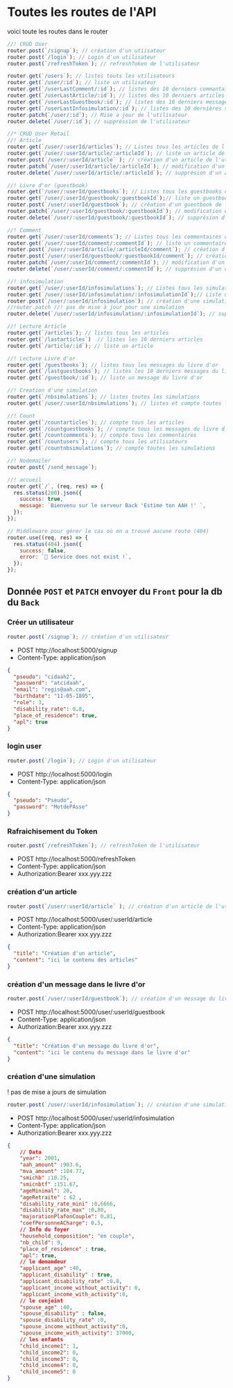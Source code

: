 # Toutes les routes de l'API

voici toute les routes dans le router

```js
//! CRUD User
router.post(`/signup`); // création d'un utiisateur
router.post(`/login`); // Login d'un utilisateur
router.post(`/refreshToken`); // refreshToken de l'utilisateur

router.get(`/users`); // listes touts les utilisateurs
router.get(`/user/:id`); // liste un utilisateur
router.get(`/userLastComment/:id`); // listes des 10 derniers commantaires de l'utilisateur
router.get(`/userLastArticle/:id`); // listes des 10 derniers articles de l'utilisateur
router.get(`/userLastGuestbook/:id`); // listes des 10 derniers messages du livre d'or de l'utilisateur
router.get(`/userLastInfosimulation/:id`); // listes des 10 dernières simulation de l'utilisateur
router.patch(`/user/:id`); // Mise a jour de l'utilisateur
router.delete(`/user/:id`); // suppréssion de l'utilisateur

//* CRUD User Retail
//! Article
router.get(`/user/:userId/articles`); // Listes tous les articles de l'utilisateur
router.get(`/user/:userId/article/:articleId`); // liste un article de l'utilisateur
router.post(`/user/:userId/article` ); // création d'un article de l'utilisateur
router.patch(`/user/:userId/article/:articleId`); // modification d'un article de l'utilisateur
router.delete(`/user/:userId/article/:articleId`); // supprésion d'un article de l'utilisateur

//! Livre d'or (guestbook)
router.get(`/user/:userId/guestbooks`); // Listes tous les guestbooks de l'utilisateur
router.get(`/user/:userId/guestbook/:guestbookId`);// liste un guestbook de l'utilisateur
router.post(`/user/:userId/guestbook`); // création d'un guestbook de l'utilisateur
router.patch(`/user/:userId/guestbook/:guestbookId`); // modification d'un guestbook de l'utilisateur
router.delete(`/user/:userId/guestbook/:guestbookId`); // supprésion d'un guestbook de l'utilisateur

//! Comment
router.get(`/user/:userId/comments`); // Listes tous les commentaires de l'utilisateur
router.get(`/user/:userId/comment/:commentId`); // liste un commentaire de l'utilisateur
router.post(`/user/:userId/article/:articleId/comment`); // création d'un commentaire pour un article de l'utilisateur
router.post(`/user/:userId/guestbook/:guestbookId/comment`); // création  d'un commentaire pour un message de l'utilisateur dans le livre d'or
router.patch(`/user/:userId/comment/:commentId`); // modification d'un commentaire de l'utilisateur
router.delete(`/user/:userId/comment/:commentId`); // supprésion d'un commentaire de l'utilisateur

//! infosimulation
router.get(`/user/:userId/infosimulations`); // Listes tous les simulations de l'utilisateur
router.get(`/user/:userId/infosimulation/:infosimulationId`);// Liste une simulations de l'utilisateur
router.post(`/user/:userId/infosimulation`); // création d'une simulations de l'utilisateur
//router.patch //! pas de mise à jour pour une simulation
router.delete(`/user/:userId/infosimulation/:infosimulationId`); // suppréssion d'une simulations de l'utilisateur

//! Lecture Article
router.get(`/articles`); // listes tous les articles
router.get(`/lastarticles`)  // listes les 10 derniers articles
router.get(`/article/:id`); // liste un article

//! Lecture Livre d'or
router.get(`/guestbooks`); // listes tous les messages du livre d'or
router.get(`/lastguestbooks`); // listes les 10 derniers messages du livre d'or
router.get(`/guestbook/:id`); // liste un message du livre d'or

//! Creation d'une simulation
router.get(`/nbsimulations`); // listes toutes les simulations
router.get(`/user/:userId/nbsimulations`); // listes et compte toutes les simulations d'un utilisateur

//! Count
router.get(`/countarticles`); // compte tous les articles
router.get(`/countguestbooks`); // compte tous les messages du livre d'or
router.get(`/countcomments`); // compte tous les commentaires
router.get(`/countusers`); // compte tous les utilisateurs
router.get(`/countnbsimulations`); // compte toutes les simulations

//! Nodemailer
router.post(`/send_message`);

//! accueil
router.get(`/`, (req, res) => {
  res.status(200).json({
    success: true,
    message: `Bienvenu sur le serveur Back 'Estime ton AAH !' `,
  });
});

// Middleware pour gérer le cas où on a trouvé aucune route (404)
router.use((req, res) => {
  res.status(404).json({
    success: false,
    error: `🧨 Service does not exist !`,
  });
});
```

## Donnée  `POST` et `PATCH` envoyer du `Front` pour la db du `Back`

### Créer un utilisateur

```js
router.post(`/signup`); // création d'un utilisateur
```

- POST http://localhost:5000/signup
- Content-Type: application/json

```json
{
  "pseudo": "cidaah2",
  "password": "atcidaah",
  "email": "regis@aah.com",
  "birthdate": "11-05-1895",
  "role": 3,
  "disability_rate": 0.8,
  "place_of_residence": true,
  "apl": true
}
```

### login user

```js
router.post(`/login`); // Login d'un utilisateur
```

- POST http://localhost:5000/login
- Content-Type: application/json

```json
{
  "pseudo": "Pseudo",
  "password": "MotdePAsse"
}
```

### Rafraichisement du Token

```js
router.post(`/refreshToken`); // refreshToken de l'utilisateur
```

- POST http://localhost:5000/refreshToken
- Content-Type: application/json
- Authorization:Bearer xxx.yyy.zzz

### création d'un article

```js
router.post(`/user/:userId/article` ); // création d'un article de l'utilisateur
```

- POST http://localhost:5000/user/:userId/article
- Content-Type: application/json
- Authorization:Bearer xxx.yyy.zzz

```json
{
  "title": "Création d'un article",
  "content": "ici le contenu des articles"
}
```

### création d'un message dans le livre d'or

```js
router.post(`/user/:userId/guestbook`); // création d'un message du livre d'or de l'utilisateur
```

- POST http://localhost:5000/user/:userId/guestbook
- Content-Type: application/json
- Authorization:Bearer xxx.yyy.zzz

```json
{
  "title": "Création d'un message du livre d'or",
  "content": "ici le contenu du message dans le livre d'or"
}
```

### création d'une simulation

! pas de mise a jours de simulation

```js
router.post(`/user/:userId/infosimulation`); // création d'une simulation de l'utilisateur
```

- POST http://localhost:5000/user/:userId/infosimulation
- Content-Type: application/json
- Authorization:Bearer xxx.yyy.zzz

```json
{
    // Data
    "year": 2001,
    "aah_amount" :903.6,
    "mva_amount" :104.77,
    "smichb" :10.25,
    "smicnbtf" :151.67,
    "ageMinimal": 20,
    "ageRetraite" : 62 ,
    "disability_rate_mini" :0.6666,
    "disability_rate_max" :0.80,
    "majorationPlafonCouple": 0.81,
    "coefPersonneACharge": 0.5,
    // Info du foyer
    "household_composition": "en couple",
    "nb_child": 9,
    "place_of_residence" : true,
    "apl": true,
    // le demandeur
    "applicant_age" :40,
    "applicant_disability" : true,
    "applicant_disability_rate" :0.8,
    "applicant_income_without_activity": 0,
    "applicant_income_with_activity":0,
    // le conjoint
    "spouse_age" :40,
    "spouse_disability" : false,
    "spouse_disability_rate" :0,
    "spouse_income_without_activity":0,
    "spouse_income_with_activity": 37000,
    // les enfants
    "child_income1": 1,
    "child_income2": 0,
    "child_income3": 0,
    "child_income4": 0,
    "child_income5": 0
}
```














